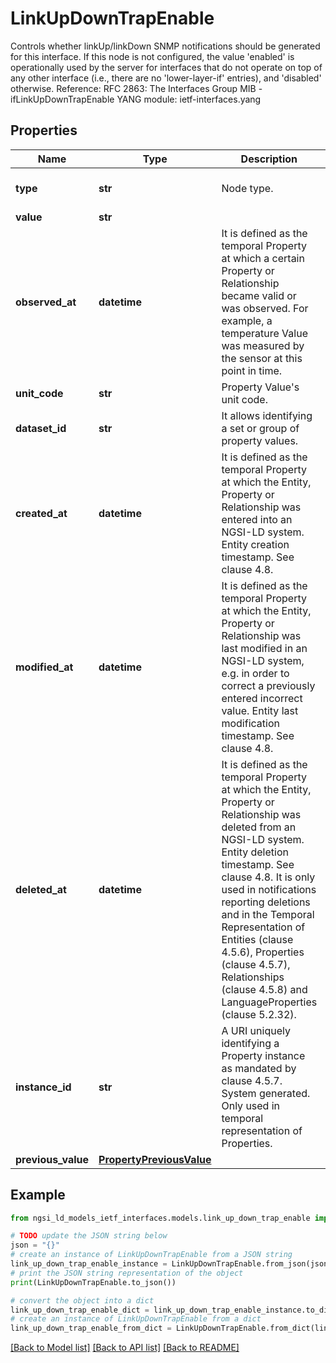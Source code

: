 # LinkUpDownTrapEnable

Controls whether linkUp/linkDown SNMP notifications should be generated for this interface.  If this node is not configured, the value 'enabled' is operationally used by the server for interfaces that do not operate on top of any other interface (i.e., there are no 'lower-layer-if' entries), and 'disabled' otherwise.  Reference: RFC 2863: The Interfaces Group MIB -      ifLinkUpDownTrapEnable  YANG module: ietf-interfaces.yang 

## Properties

Name | Type | Description | Notes
------------ | ------------- | ------------- | -------------
**type** | **str** | Node type.  | [optional] [default to 'Property']
**value** | **str** |  | 
**observed_at** | **datetime** | It is defined as the temporal Property at which a certain Property or Relationship became valid or was observed. For example, a temperature Value was measured by the sensor at this point in time.  | [optional] 
**unit_code** | **str** | Property Value&#39;s unit code.  | [optional] 
**dataset_id** | **str** | It allows identifying a set or group of property values.  | [optional] 
**created_at** | **datetime** | It is defined as the temporal Property at which the Entity, Property or Relationship was entered into an NGSI-LD system.  Entity creation timestamp. See clause 4.8.  | [optional] 
**modified_at** | **datetime** | It is defined as the temporal Property at which the Entity, Property or Relationship was last modified in an NGSI-LD system, e.g. in order to correct a previously entered incorrect value.  Entity last modification timestamp. See clause 4.8.  | [optional] 
**deleted_at** | **datetime** | It is defined as the temporal Property at which the Entity, Property or Relationship was deleted from an NGSI-LD system.  Entity deletion timestamp. See clause 4.8. It is only used in notifications reporting deletions and in the Temporal Representation of Entities (clause 4.5.6), Properties (clause 4.5.7), Relationships (clause 4.5.8) and LanguageProperties (clause 5.2.32).  | [optional] 
**instance_id** | **str** | A URI uniquely identifying a Property instance as  mandated by clause 4.5.7. System generated. Only used in temporal representation of Properties.  | [optional] [readonly] 
**previous_value** | [**PropertyPreviousValue**](PropertyPreviousValue.md) |  | [optional] 

## Example

```python
from ngsi_ld_models_ietf_interfaces.models.link_up_down_trap_enable import LinkUpDownTrapEnable

# TODO update the JSON string below
json = "{}"
# create an instance of LinkUpDownTrapEnable from a JSON string
link_up_down_trap_enable_instance = LinkUpDownTrapEnable.from_json(json)
# print the JSON string representation of the object
print(LinkUpDownTrapEnable.to_json())

# convert the object into a dict
link_up_down_trap_enable_dict = link_up_down_trap_enable_instance.to_dict()
# create an instance of LinkUpDownTrapEnable from a dict
link_up_down_trap_enable_from_dict = LinkUpDownTrapEnable.from_dict(link_up_down_trap_enable_dict)
```
[[Back to Model list]](../README.md#documentation-for-models) [[Back to API list]](../README.md#documentation-for-api-endpoints) [[Back to README]](../README.md)



